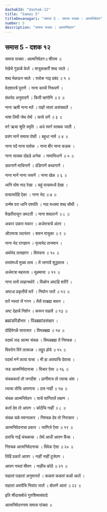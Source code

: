 ```yaml
---
dashakId: "dashak-12"
title: "Samas 5"
titleDevanagari: "समास 5 - समास पाचवा : आत्मनिवेदन"
number: 5
description: "समास पाचवा : आत्मनिवेदन"
---
```


## समास 5 - दशक १२

समास पाचवा : आत्मनिवेदन॥ श्रीराम ॥

रेखेचें गुंडाळें केलें । मात्रुकाक्षरीं शब्द जाले ।

शब्द मेळऊन चाले । श्लोक गद्य प्रबंद ॥ १ ॥

वेदशास्त्रें पुराणें । नाना काव्यें निरूपणें ।

ग्रंथभेद अनुवादणें । किती म्हणोनि ॥ २ ॥

नाना ऋषी नाना मतें । पाहों जातां असंख्यातें ।

भाषा लिपी जेथ तेथें । काये उणें ॥ ३ ॥

वर्ग ऋचा श्रुति स्मृति । अधे स्वर्ग स्तबक जाती ।

प्रसंग मानें समास पोथी । बहुधा नामें ॥ ४ ॥

नाना पदें नाना श्लोक । नाना बीर नाना कडक ।

नाना साख्या दोहडे अनेक । नामाभिधानें ॥ ५ ॥

डफगाणें माचिगाणें । दंडिगाणें कथागाणें ।

नाना मानें नाना जसनें । नाना खेळ ॥ ६ ॥

ध्वनि घोष नाद रेखा । चहुं वाचामध्यें देखा ।

वाचारूपेंहि ऐका । नाना भेद ॥ ७ ॥

उन्मेष परा ध्वनि पश्यंति । नाद मध्यमा शब्द चौथी ।

वैखरीपासून उमटती । नाना शब्दरत्नें ॥ ८ ॥

अकार उकार मकार । अर्धमात्राचें अंतर ।

औटमात्रा तदनंतर । बावन मात्रुका ॥ ९ ॥

नाना भेद रागज्ञान । नृत्यभेद तानमान ।

अर्थभेद तत्वज्ञान । विवंचना ॥ १० ॥

तत्वांमध्यें मुख्य तत्व । तें जाणावें शुद्धसत्व ।

अर्धमात्रा महत्तत्व । मूळमाया ॥ ११ ॥

नाना तत्वें लाहानथोरे । मिळोन अष्टहि शरीरें ।

अष्टधा प्रकृतीचें वारें । निघोन जातें ॥ १२ ॥

वारें नस्तां जें गगन । तैसें परब्रह्म सघन ।

अष्ट देहाचें निर्शन । करून पाहावें ॥ १३ ॥

ब्रह्मांडपिंडौभार । पिंडब्रह्मांडसंव्हार ।

दोहिवेगळें सारासार । विमळब्रह्म ॥ १४ ॥

पदार्थ जड आत्मा चंचळ । विमळब्रह्म तें निश्चळ ।

विवरोन विरे तत्काळ । तद्रूप होये ॥ १५ ॥

पदार्थ मनें काया वाचा । मी हा अवघाचि देवाचा ।

जड आत्मनिवेदनाचा । विचार ऐसा ॥ १६ ॥

चंचळकर्ता तो जगदीश । प्राणीमात्र तो त्याचा अंश ।

त्याचा तोचि आपणास । ठाव नाहीं ॥ १७ ॥

चंचळ आत्मनिवेदन । याचें सांगितलें लक्षण ।

कर्ता देव तो आपण । कोठेंचि नाहीं ॥ ८ ॥

चंचळ चळे स्वप्नाकार । निश्चळ देव तो निराकार ।

आत्मनिवेदनाचा प्रकार । जाणिजे ऐसा ॥ १९ ॥

ठावचि नाईं चंचळाचा । तेथें आधीं आपण कैंचा ।

निश्चळ आत्मनिवेदनाचा । विवेक ऐसा ॥ २० ॥

तिहिं प्रकारें आपण । नाहीं नाहीं दुजेपण ।

आपण नस्तां मीपण । नाहींच कोठें ॥ २१ ॥

पाहातां पाहातां अनुमानलें । कळतां कळतां कळों आलें ।

पाहातां अवघेंचि निवांत जालें । बोलणें आतां ॥ २२ ॥

इति श्रीदासबोधे गुरुशिष्यसंवादे

आत्मनिवेदननाम समास पांचवा ॥